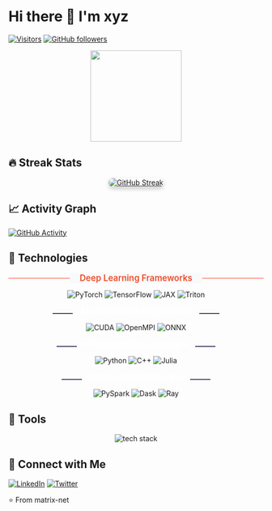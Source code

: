 # Hi there 👋 I'm xyz

[![Visitors](https://komarev.com/ghpvc/?username=matrix-net&label=Profile%20views&color=0e75b6&style=flat)](https://github.com/matrix-net)
[![GitHub followers](https://img.shields.io/github/followers/matrix-net?style=social)](https://github.com/matrix-net)

<p align="center">
  <a href="https://github.com/matrix-net">
    <img height="180em" src="https://github-readme-stats.vercel.app/api?username=matrix-net&show_icons=true&theme=radical&count_private=true"/>
<!--     <img height="180em" src="https://github-readme-stats.vercel.app/api/top-langs/?username=matrix-net&layout=compact&theme=radical"/> -->
  </a>
</p>

## 🔥 Streak Stats
<div align="center">
  <a href="https://github.com/matrix-net">
    <img 
      src="https://streak-stats.demolab.com/?user=matrix-net&theme=radical" 
      alt="GitHub Streak" 
      style="box-shadow: 0 4px 8px rgba(0,0,0,0.2); border-radius: 8px;"
      onmouseover="this.style.transform='scale(1.02)'; this.style.transition='transform 0.3s ease';"
      onmouseout="this.style.transform='scale(1)';"
    >
  </a>
</div>

## 📈 Activity Graph
[![GitHub Activity](https://github-readme-activity-graph.vercel.app/graph?username=matrix-net&theme=github-compact)](https://github.com/matrix-net)

## 🔧 Technologies
<p align="center" style="position: relative;">
  <strong style="
    color: #EE4C2C;
    font-size: 1.2em;
    font-weight: 600;
    padding: 0 20px;
    position: relative;
    z-index: 2;
    background: #f8f9fa; /* 匹配页面背景色 */
  ">Deep Learning Frameworks</strong>
  <span style="
    position: absolute;
    left: 0;
    right: 0;
    top: 50%;
    height: 1px;
    background: #EE4C2C;
    z-index: 1;
  "></span>
</p>
<p align="center">
  <img src="https://img.shields.io/badge/PyTorch-EE4C2C?style=flat&logo=pytorch&logoColor=333333" alt="PyTorch">
  <img src="https://img.shields.io/badge/TensorFlow-FF6F00?style=flat&logo=tensorflow&logoColor=333333" alt="TensorFlow">
  <img src="https://img.shields.io/badge/JAX-F3745D?style=flat&logo=jax&logoColor=333333" alt="JAX">
  <img src="https://img.shields.io/badge/Triton-FF6F00?style=flat&logoColor=333333" alt="Triton">
</p>

<p align="center">
  <span style="display:inline-block; width:40px; height:2px; background:#4a4a6a; margin:0 10px;"></span>
  <strong style="color: #fff; font-size: 1.2em;">Acceleration & Deployment</strong>
  <span style="display:inline-block; width:40px; height:2px; background:#4a4a6a; margin:0 10px;"></span>
</p>
<p align="center">
  <img src="https://img.shields.io/badge/CUDA-76B900?style=flat&logo=nvidia&logoColor=333333" alt="CUDA">
  <img src="https://img.shields.io/badge/OpenMPI-76B900?style=flat&logoColor=333333" alt="OpenMPI">
  <img src="https://img.shields.io/badge/ONNX-76B900?style=flat&logo=onnx&logoColor=333333" alt="ONNX">
</p>

<p align="center">
  <span style="display:inline-block; width:40px; height:2px; background:#4a4a6a; margin:0 10px;"></span>
  <strong style="color: #fff; font-size: 1.2em;">Programming Languages</strong>
  <span style="display:inline-block; width:40px; height:2px; background:#4a4a6a; margin:0 10px;"></span>
</p>
<p align="center">
  <img src="https://img.shields.io/badge/Python-9558B2?style=flat&logo=python&logoColor=333333" alt="Python">
  <img src="https://img.shields.io/badge/C++-9558B2?style=flat&logo=c%2B%2B&logoColor=333333" alt="C++">
  <img src="https://img.shields.io/badge/Julia-9558B2?style=flat&logo=julia&logoColor=333333" alt="Julia">
</p>

<p align="center">
  <span style="display:inline-block; width:40px; height:2px; background:#4a4a6a; margin:0 10px;"></span>
  <strong style="color: #fff; font-size: 1.2em;">Distributed Computing</strong>
  <span style="display:inline-block; width:40px; height:2px; background:#4a4a6a; margin:0 10px;"></span>
</p>
<p align="center">
  <img src="https://img.shields.io/badge/PySpark-028CF0?style=flat&logo=apachespark&logoColor=333333" alt="PySpark">
  <img src="https://img.shields.io/badge/Dask-028CF0?style=flat&logo=dask&logoColor=333333" alt="Dask">
  <img src="https://img.shields.io/badge/Ray-028CF0?style=flat&logo=ray&logoColor=333333" alt="Ray">
</p>

## 🔧 Tools
<p align="center">
  <img src="https://skillicons.dev/icons?i=js,ts,react,nodejs,java,docker,git,github,linux" alt="tech stack" />
</p>

## 🤝 Connect with Me
[![LinkedIn](https://img.shields.io/badge/LinkedIn-0077B5?style=flat&logo=linkedin&logoColor=white)](https://linkedin.com/in/[YOUR_PROFILE])
[![Twitter](https://img.shields.io/badge/Twitter-1DA1F2?style=flat&logo=twitter&logoColor=white)](https://twitter.com/[YOUR_HANDLE])

⭐ From matrix-net
